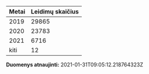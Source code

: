 | Metai | Leidimų skaičius |
|-------| ---------------- |
| 2019 | 29865 |
| 2020 | 23783 |
| 2021 | 6716 |
| kiti | 12 |

**Duomenys atnaujinti:** 2021-01-31T09:05:12.218764323Z